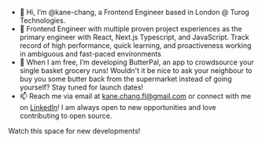 - 👋 Hi, I’m @kane-chang, a Frontend Engineer based in London @ Turog Technologies. 
- 👀 Frontend Engineer with multiple proven project experiences as the primary engineer with React, Next.js Typescript, and JavaScript. Track record of high performance, quick learning, and proactiveness working in ambiguous and fast-paced environments
- 🌱 When I am free, I’m developing ButterPal, an app to crowdsource your single basket grocery runs! Wouldn't it be nice to ask your neighbour to buy you some butter back from the supermarket instead of going yourself? Stay tuned for launch dates!
- 📫 Reach me via email at kane.chang.fl@gmail.com or connect with me on [LinkedIn](https://www.linkedin.com/in/kane-chang/)! I am always open to new opportunities and love contributing to open source.

Watch this space for new developments!

<!---
kane-chang/kane-chang is a ✨ special ✨ repository because its `README.md` (this file) appears on your GitHub profile.
You can click the Preview link to take a look at your changes.
--->
